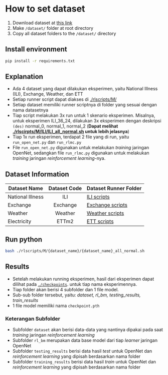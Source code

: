 # How to set dataset

1. Download dataset at [this link](https://itsacid-my.sharepoint.com/:f:/g/personal/5025201216_student_its_ac_id/Ekl4y-VZ9fxMtMmDsRKF0kABKfD8EQGZDMQhCdIt3LxZzg?e=Pl1Yro)
2. Make `/dataset/` folder at root directory
3. Copy all dataset folders to the `/dataset/` directory

## Install environment
```bash
pip install -r requirements.txt
```

## Explanation
- Ada 4 dataset yang dapat dilakukan eksperimen, yaitu National Illness (ILI), Exchange, Weather, dan ETT
- Setiap runner script dapat diakses di [./rlscripts/M/](./rlscripts/M/)
- Setiap dataset memiliki runner scriptnya di folder yang sesuai dengan nama datasetnya
- Tiap script melakukan 3x run untuk 1 skenario eksperimen. Misalnya, untuk eksperimen ILI_36_24, dilakukan 3x eksperimen dengan deskripsi `(des)` normal_0, normal_1, normal_2 (**Dapat melihat [./rlscirpts/M/ILI/ILI_all_normal.sh](./rlscripts/M/ILI/ILI_all_normal.sh) untuk lebih jelasnya**)
- Tiap 1x run eksperimen, terdapat 2 file yang di run, yaitu `run_open_net.py` dan `run_rlmc.py`
- File `run_open_net.py` digunakan untuk melakukan *training* jaringan OpenNet, sedangkan file `run_rlmc.py` digunakan untuk melakukan *training* jaringan *reinforcement learning*-nya.

## Dataset Information
| Dataset Name      | Dataset Code  | Dataset Runner Folder                 |
| ------------      | :----------:  | ---------------------                 |
| National Illness  | ILI           | [ILI scripts](./rlscripts/M/ILI/)     |
| Exchange          | Exchange      | [Exchange scripts](./rlscripts/M/Exchange/)     |
| Weather           | Weather       | [Weather scripts](./rlscripts/M/Weather/)      |
| Electricity       | ETTm2         | [ETT scripts](./rlscripts/M/ETT/)     |

## Run python
```bash
bash ./rlscripts/M/{dataset_name}/{dataset_name}_all_normal.sh
```

## Results
- Setelah melakukan running eksperimen, hasil dari eksperimen dapat dilihat pada [`./checkpoints`](./checkpoints/). untuk tiap nama eksperimennya.
- Tiap folder akan berisi 4 subfolder dan 1 file model.
- Sub-sub folder tersebut, yaitu: *dataset, rl_bm, testing_results, train_results*
- 1 file model memiliki nama `checkpoint.pth`

### Keterangan Subfolder
- Subfolder `dataset` akan berisi data-data yang nantinya dipakai pada saat *training* jaringan *reinforcement learning*
- Subfolder `rl_bm` merupakan data base model dari tiap *learner* jaringan OpenNet
- Subfolder `testing_results` berisi data hasil *test* untuk OpenNet dan *reinforcement learning* yang dipisah berdasarkan nama folder
- Subfolder `training_results` berisi data hasil *train* untuk OpenNet dan *reinforcement learning* yang dipisah berdasarkan nama folder